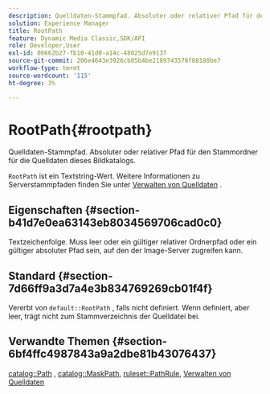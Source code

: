 ```yaml
---
description: Quelldaten-Stammpfad. Absoluter oder relativer Pfad für den Stammordner für die Quelldaten dieses Bildkatalogs.
solution: Experience Manager
title: RootPath
feature: Dynamic Media Classic,SDK/API
role: Developer,User
exl-id: 06662b27-fb10-41d0-a14c-48025d7e9137
source-git-commit: 206e4643e3926cb85b4be2189743578f88180be7
workflow-type: tm+mt
source-wordcount: '115'
ht-degree: 3%

---
```


# RootPath{#rootpath}

Quelldaten-Stammpfad. Absoluter oder relativer Pfad für den Stammordner für die Quelldaten dieses Bildkatalogs.

`RootPath` ist ein Textstring-Wert. Weitere Informationen zu Serverstammpfaden finden Sie unter [Verwalten von Quelldaten](../../../../../is-api/image-serving-api-ref/c-configuration-and-administration/c-managing-content/r-source-data.md#reference-4eebd51b2db2401c90be771d3382329e) .

## Eigenschaften {#section-b41d7e0ea63143eb8034569706cad0c0}

Textzeichenfolge. Muss leer oder ein gültiger relativer Ordnerpfad oder ein gültiger absoluter Pfad sein, auf den der Image-Server zugreifen kann.

## Standard {#section-7d66ff9a3d7a4e3b834769269cb01f4f}

Vererbt von `default::RootPath` , falls nicht definiert. Wenn definiert, aber leer, trägt nicht zum Stammverzeichnis der Quelldatei bei.

## Verwandte Themen {#section-6bf4ffc4987843a9a2dbe81b43076437}

[catalog::Path](/help/aem-is-ir-api/is-api/image-catalog/image-serving-api-ref/c-image-catalog-reference/c-image-svg-data-reference/c-image-data-reference/r-path-cat.md) ,  [catalog::MaskPath](/help/aem-is-ir-api/is-api/image-catalog/image-serving-api-ref/c-image-catalog-reference/c-image-svg-data-reference/c-image-data-reference/r-maskpath-cat.md),   [ruleset::PathRule](../../../../../is-api/image-catalog/image-serving-api-ref/c-image-catalog-reference/c-rule-set-reference/c-rule-set-reference.md#concept-3e5058cf3507470b82cac638df23ea8e),  [Verwalten von Quelldaten](../../../../../is-api/image-serving-api-ref/c-configuration-and-administration/c-managing-content/r-source-data.md#reference-4eebd51b2db2401c90be771d3382329e)
